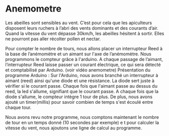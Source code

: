 # Anemometre

Les abeilles sont sensibles au vent. C’est pour cela que les apiculteurs disposent leurs ruchers à l’abri des vents dominants 
et des courants d’air.  
Quand la vitesse du vent dépasse 30km/h, les abeilles hésitent à sortir. Elles ne pourront pas aller récolter pollen et nectar.

Pour compter le nombre de tours, nous allons placer un interrupteur Reed à la base de l’anémomètre 
et un aimant sur l'axe de l’anémomètre. Nous programmons le compteur grâce à l'arduino.
A chaque passage de l’aimant, l’interrupteur Reed laisse passer un courant électrique, 
ce qui sera détecté et comptabilisé par Arduino.  (voir vidéo anemometre)
Présentation du programme Arduino :
Sur l'Arduino, nous avons branché un interrupteur à aimant (reed) ainsi qu'une diode et une résistance. 
La diode sert juste à vérifier si le courant passe. Chaque fois que l'aimant passe au dessus du reed, la led s'allume,
signifiant que le courant passe. A chaque fois que la diode s'allume, le compteur intègre 1 tour de plus. 
De plus, nous avons ajouté un timer(millis) pour savoir combien de temps s'est écoulé entre chaque tour.


Nous avons revu notre programme, nous comptons maintenant le nombre de tour en un temps donné (10 secondes par exemple) e
t pour calculer la vitesse du vent, nous ajoutons une ligne de calcul au programme.

